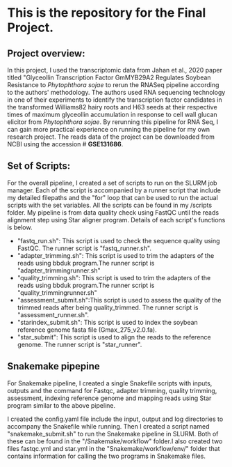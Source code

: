 # This is the repository for the Final Project.

## Project overview:
In this project, I used the transcriptomic data from Jahan et al., 2020 paper titled "Glyceollin Transcription Factor GmMYB29A2 Regulates Soybean Resistance to *Phytophthora sojae* to rerun the RNASeq pipeline according to the authors' methodology.  The authors used RNA sequencing technology in one of their experiments to identify the transcription factor candidates in the transformed Williams82 hairy roots and H63 seeds at their respective times of maximum glyceollin accumulation in response to cell wall glucan elicitor from *Phytophthora sojae*. By rerunning this pipeline for RNA Seq, I can gain more practical experience on running the pipeline for my own research project. The reads data of the project can be downloaded from NCBI using the accession # **GSE131686**.

## Set of Scripts:
For the overall pipeline, I created a set of scripts to run  on the SLURM job manager. Each of the script is accompanied by a runner script that include my detailed filepaths and the "for" loop that can be used to run the actual scripts with the set variables. All the scripts can be found in my /scripts folder. My pipeline is from data quality check using FastQC until the reads alignment step using Star aligner program. Details of each script's functions is below. 

- "fastq_run.sh": This script is used to check the sequence quality using FastQC. The runner script is "fastq_runner.sh".
- "adapter_trimming.sh": This script is used to trim the adapters of the reads using bbduk program.The runner script is "adapter_trimmingrunner.sh"
- "quality_trimming.sh": This script is used to trim the adapters of the reads using bbduk program.The runner script is "quality_trimmingrunner.sh"
- "assessment_submit.sh":This script is used to assess the quality of the trimmed reads after being quality_trimmed. The runner script is         "assessment_runner.sh".
- "starindex_submit.sh": This script is used to index the soybean reference genome fasta file (Gmax_275_v2.0.fa). 
- "star_submit": This script is used to align the reads to the reference genome. The runner script is "star_runner".

## Snakemake pipepine
For Snakemake pipeline, I created a single Snakefile scripts with inputs, outputs and the command for Fastqc, adapter trimming, quality trimming, assessment, indexing reference genome and mapping reads using Star program similar to the above pipeline.

I created the config.yaml file include the input, output and log directories to accompany the Snakefile while running. Then I created a script named "snakemake_submit.sh" to run the Snakemake pipeline in SLURM. Both of these can be found in the "/Snakemake/workflow" folder.I also created two files fastqc.yml and star.yml in the "Snakemake/workflow/env/" folder that contains information for calling the two programs in Snakemake files.

